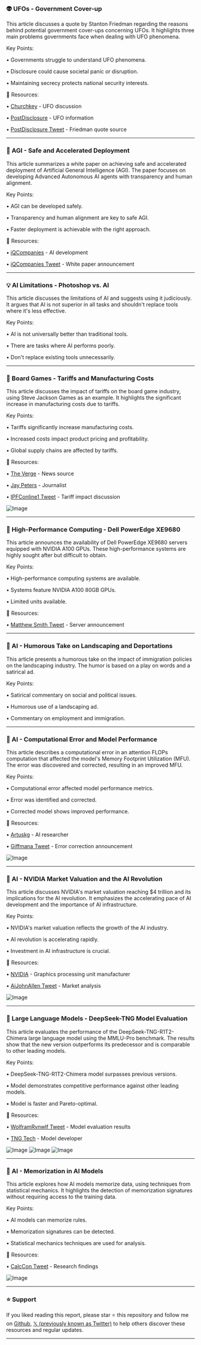 ### 👽 UFOs - Government Cover-up

This article discusses a quote by Stanton Friedman regarding the reasons behind potential government cover-ups concerning UFOs.  It highlights three main problems governments face when dealing with UFO phenomena.

Key Points:

• Governments struggle to understand UFO phenomena.


•  Disclosure could cause societal panic or disruption.


• Maintaining secrecy protects national security interests.


🔗 Resources:

• [Churchkey](https://x.com/churchkey) -  UFO discussion


• [PostDisclosure](https://x.com/PostDisclosure) - UFO information


• [PostDisclosure Tweet](https://x.com/PostDisclosure/status/1942741988559708653) -  Friedman quote source



---

### 🤖 AGI - Safe and Accelerated Deployment

This article summarizes a white paper on achieving safe and accelerated deployment of Artificial General Intelligence (AGI). The paper focuses on developing Advanced Autonomous AI agents with transparency and human alignment.

Key Points:

•  AGI can be developed safely.


• Transparency and human alignment are key to safe AGI.


•  Faster deployment is achievable with the right approach.


🔗 Resources:

• [iQCompanies](https://x.com/iQCompanies) - AI development


• [iQCompanies Tweet](https://x.com/iQCompanies/status/1943116849824018550) - White paper announcement



---

### 💡 AI Limitations - Photoshop vs. AI

This article discusses the limitations of AI and suggests using it judiciously.  It argues that AI is not superior in all tasks and shouldn't replace tools where it's less effective.

Key Points:

• AI is not universally better than traditional tools.


• There are tasks where AI performs poorly.


•  Don't replace existing tools unnecessarily.


---

### 🤖 Board Games - Tariffs and Manufacturing Costs

This article discusses the impact of tariffs on the board game industry, using Steve Jackson Games as an example. It highlights the significant increase in manufacturing costs due to tariffs.

Key Points:

• Tariffs significantly increase manufacturing costs.


•  Increased costs impact product pricing and profitability.


•  Global supply chains are affected by tariffs.


🔗 Resources:

• [The Verge](https://x.com/verge) -  News source


• [Jay Peters](https://x.com/jaypeters) - Journalist


• [IPFConline1 Tweet](https://x.com/ipfconline1/status/1943113718943940998) -  Tariff impact discussion


![Image](https://pbs.twimg.com/media/GvdToT6XYAACJya?format=jpg&name=small)


---

### 🚀 High-Performance Computing - Dell PowerEdge XE9680

This article announces the availability of Dell PowerEdge XE9680 servers equipped with NVIDIA A100 GPUs.  These high-performance systems are highly sought after but difficult to obtain.

Key Points:

• High-performance computing systems are available.


•  Systems feature NVIDIA A100 80GB GPUs.


• Limited units available.


🔗 Resources:

• [Matthew Smith Tweet](https://x.com/smith_matthew_/status/1943042558298665112) - Server announcement


---

###  🤔 AI - Humorous Take on Landscaping and Deportations

This article presents a humorous take on the impact of immigration policies on the landscaping industry. The humor is based on a play on words and a satirical ad.

Key Points:


•  Satirical commentary on social and political issues.


•  Humorous use of a landscaping ad.


•  Commentary on employment and immigration.


---

### 🤖 AI - Computational Error and Model Performance

This article describes a computational error in an attention FLOPs computation that affected the model's Memory Footprint Utilization (MFU). The error was discovered and corrected, resulting in an improved MFU.

Key Points:

• Computational error affected model performance metrics.


• Error was identified and corrected.


• Corrected model shows improved performance.


🔗 Resources:


• [Artuskg](https://x.com/artuskg) - AI researcher


• [Giffmana Tweet](https://x.com/giffmana/status/1942899158932762818) -  Error correction announcement


![Image](https://pbs.twimg.com/media/GvaN4BvWwAAXKsF?format=jpg&name=small)

---

### 🚀  AI - NVIDIA Market Valuation and the AI Revolution

This article discusses NVIDIA's market valuation reaching $4 trillion and its implications for the AI revolution. It emphasizes the accelerating pace of AI development and the importance of AI infrastructure.

Key Points:

• NVIDIA's market valuation reflects the growth of the AI industry.


• AI revolution is accelerating rapidly.


•  Investment in AI infrastructure is crucial.


🔗 Resources:

• [NVIDIA](https://x.com/nvidia) -  Graphics processing unit manufacturer


• [AiJohnAllen Tweet](https://x.com/AiJohnAllen/status/1943001674420769106) - Market analysis


![Image](https://pbs.twimg.com/media/GvbtU1aXEAAOWtR?format=jpg&name=small)


---

### 🤖  Large Language Models - DeepSeek-TNG Model Evaluation

This article evaluates the performance of the DeepSeek-TNG-R1T2-Chimera large language model using the MMLU-Pro benchmark.  The results show that the new version outperforms its predecessor and is comparable to other leading models.

Key Points:

• DeepSeek-TNG-R1T2-Chimera model surpasses previous versions.


•  Model demonstrates competitive performance against other leading models.


• Model is faster and Pareto-optimal.


🔗 Resources:

• [WolframRvnwlf Tweet](https://x.com/WolframRvnwlf/status/1942999877614735525) - Model evaluation results


• [TNG Tech](https://x.com/tngtech) -  Model developer


![Image](https://pbs.twimg.com/media/Gvbq7-cW8AAORAy?format=jpg&name=small)
![Image](https://pbs.twimg.com/media/Gva4fX2XIAEuvgI?format=png&name=240x240)
![Image](https://pbs.twimg.com/media/Gva4jHHXQAALatf?format=jpg&name=240x240)


---

### 🤖 AI - Memorization in AI Models

This article explores how AI models memorize data, using techniques from statistical mechanics.  It highlights the detection of memorization signatures without requiring access to the training data.

Key Points:

• AI models can memorize rules.


• Memorization signatures can be detected.


• Statistical mechanics techniques are used for analysis.


🔗 Resources:

• [CalcCon Tweet](https://x.com/CalcCon/status/1942998100043534557) - Research findings


![Image](https://pbs.twimg.com/media/GvbqWB4WkAADP8P?format=jpg&name=small)


---

### ⭐️ Support

If you liked reading this report, please star ⭐️ this repository and follow me on [Github](https://github.com/Drix10), [𝕏 (previously known as Twitter)](https://x.com/DRIX_10_) to help others discover these resources and regular updates.

---